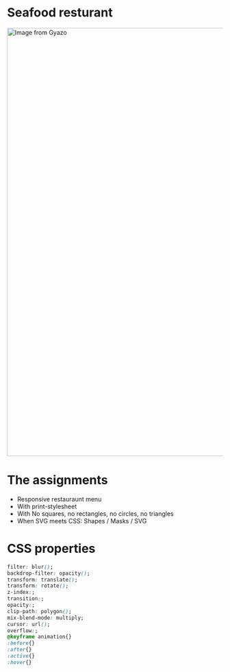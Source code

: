 # Seafood resturant

<a href="https://gyazo.com/d2ba8e2be51dbe844680047552c5ed3e"><img src="https://i.gyazo.com/d2ba8e2be51dbe844680047552c5ed3e.gif" alt="Image from Gyazo" width="1000"/></a>

# The assignments

* Responsive restauraunt menu
* With print-stylesheet
* With No squares, no rectangles, no circles, no triangles
* When SVG meets CSS: Shapes / Masks / SVG

# CSS properties
``` css
filter: blur();
backdrop-filter: opacity();
transform: translate();
transform: rotate();
z-index:;
transition:;
opacity:;
clip-path: polygon();
mix-blend-mode: multiply;
cursor: url();
overflow:;
@keyframe animation{}
:before{}
:after{}
:active{}
:hover{}
```
